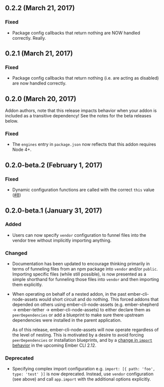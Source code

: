 ## 0.2.2 (March 21, 2017)
### Fixed
- Package config callbacks that return nothing are NOW handled correctly. Really.

## 0.2.1 (March 21, 2017)
### Fixed
- Package config callbacks that return nothing (i.e. are acting as disabled) are now handled correctly.

## 0.2.0 (March 20, 2017)

Addon authors, note that this release impacts behavior when your addon is included as a transitive dependency! See the notes for the beta releases below.

### Fixed
- The `engines` entry in `package.json` now reflects that this addon requires Node 4+.

## 0.2.0-beta.2 (February 1, 2017)
### Fixed
- Dynamic configuration functions are called with the correct `this` value ([#8](https://github.com/dfreeman/ember-cli-node-assets/issues/8))

## 0.2.0-beta.1 (January 31, 2017)
### Added
- Users can now specify `vendor` configuration to funnel files into the vendor tree without implicitly importing anything.

### Changed
- Documentation has been updated to encourage thinking primarily in terms of funneling files from an npm package into `vendor` and/or `public`. Importing specific files (while still possible), is now presented as a simple shorthand for funneling those files into `vendor` and then importing them explicitly.
- When operating on behalf of a nested addon, in the past ember-cli-node-assets would short circuit and do nothing. This forced addons that depended on others using ember-cli-node-assets (e.g. ember-shepherd -> ember-tether -> ember-cli-node-assets) to either declare them as `peerDependencies` or add a blueprint to make sure there upstream dependencies were installed in the parent application.

  As of this release, ember-cli-node-assets will now operate regardless of the level of nesting. This is motivated by a desire to avoid forcing `peerDependencies` or installation blueprints, and by a [change in `import` behavior](https://github.com/ember-cli/ember-cli/pull/6603) in the upcoming Ember CLI 2.12.

### Deprecated
- Specifying complex import configuration e.g. `import: [{ path: 'foo', type: 'test' }]` is now deprecated. Instead, use `vendor` configuration (see above) and call `app.import` with the additional options explicitly.

